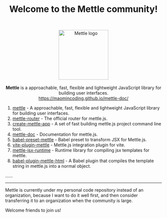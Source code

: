<h1 align="center">Welcome to the <span>Mettle</span> community!</h1>
<br/>
<p align="center">
  <img src="https://maomincoding.github.io/mettle-doc/logo.png" alt="Mettle logo" width="160">
  <br/><br/>
  <b>Mettle</b> is a approachable, fast, flexible and lightweight JavaScript library for building user interfaces.
  <br/>
  <a href="https://maomincoding.github.io/mettle-doc/">https://maomincoding.github.io/mettle-doc/</a>
</p>

1. [mettle](https://github.com/maomincoding/mettle) - A approachable, fast, flexible and lightweight JavaScript library for building user interfaces.
2. [mettle-router](https://github.com/maomincoding/mettle-router) - The official router for mettle.js.
3. [create-mettle-app](https://github.com/maomincoding/create-mettle-app) - A set of fast building mettle.js project command line tool.
4. [mettle-doc](https://github.com/maomincoding/mettle-doc) - Documentation for mettle.js.
5. [babel-preset-mettle](https://github.com/maomincoding/babel-preset-mettle) - Babel preset to transform JSX for Mettle.js.
6. [vite-plugin-mettle](https://github.com/maomincoding/vite-plugin-mettle) - Mettle.js integration plugin for vite.
7. [mettle-jsx-runtime](https://github.com/maomincoding/mettle-jsx-runtime) - Runtime library for compiling jsx templates for mettle.
8. [babel-plugin-mettle-html](https://github.com/maomincoding/babel-plugin-mettle-html) - A Babel plugin that compiles the template string in mettle.js into a normal object.

......
*** 

Mettle is currently under my personal code repository instead of an organization, because I want to do it well first, and then consider transferring it to an organization when the community is large.

Welcome friends to join us!
